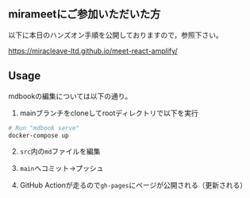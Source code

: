 ## mirameetにご参加いただいた方

以下に本日のハンズオン手順を公開しておりますので，参照下さい。

https://miracleave-ltd.github.io/meet-react-amplify/

## Usage

mdbookの編集については以下の通り。

1. mainブランチをcloneしてrootディレクトリで以下を実行

```bash
# Run "mdbook serve"
docker-compose up
```

2. `src`内の`md`ファイルを編集

3. `main`へコミット→プッシュ

4. GitHub Actionが走るので`gh-pages`にページが公開される（更新される）